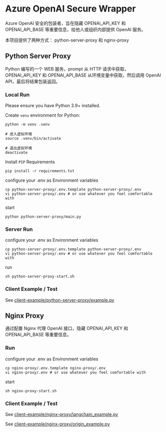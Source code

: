# Azure OpenAI Secure Wrapper

Azure OpenAI 安全的包装者，旨在隐藏 OPENAI_API_KEY 和 OPENAI_API_BASE 等重要信息，给他人或组织内部提供 OpenAI 服务。

本项目提供了两种方式： python-server-proxy 和 nginx-proxy

## Python Server Proxy

Python 编写的一个 WEB 服务，prompt 从 HTTP 请求中获取，OPENAI_API_KEY 和 OPENAI_API_BASE 从环境变量中获取，然后调用 OpenAI API，最后将结果包装返回。

### Local Run

Please ensure you have Python 3.9+ installed.

Create `venv` environment for Python:

```console
python -m venv .venv

# 进入虚拟环境
source .venv/bin/activate

# 退出虚拟环境
deactivate
```

Install `PIP` Requirements

```console
pip install -r requirements.txt
```

configure your .env as Environment variables

```
cp python-server-proxy/.env.template python-server-proxy/.env
vi python-server-proxy/.env # or use whatever you feel comfortable with
```

start

```console
python python-server-proxy/main.py
```

### Server Run

configure your .env as Environment variables

```
cp python-server-proxy/.env.template python-server-proxy/.env
vi python-server-proxy/.env # or use whatever you feel comfortable with
```

run

```
sh python-server-proxy-start.sh
```

### Client Example / Test

See [client-example/python-server-proxy/example.py](client-example/python-server-proxy/example.py)

## Nginx Proxy

通过配置 Nginx 代理 OpenAI 接口，隐藏 OPENAI_API_KEY 和 OPENAI_API_BASE 等重要信息。

### Run

configure your .env as Environment variables

```
cp nginx-proxy/.env.template nginx-proxy/.env
vi nginx-proxy/.env # or use whatever you feel comfortable with
```

start

```
sh nginx-proxy-start.sh
```

### Client Example / Test

See [client-example/nginx-proxy/langchain_example.py](client-example/nginx-proxy/langchain_example.py)

See [client-example/nginx-proxy/origin_example.py](client-example/nginx-proxy/origin_example.py)
